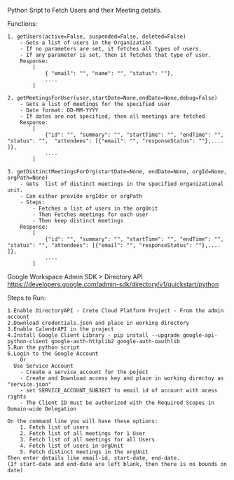 Python Sript to Fetch Users and their Meeting details.

Functions:

    1. getUsers(active=False, suspended=False, deleted=False)
        - Gets a list of users in the Organization
        - If no parameters are set, it fetches all types of users.
        - If any parameter is set, then it fetches that type of user.
        Response:
            [
                { "email": "", "name": "", "status": ""},
                ....
            ]

    2. getMeetingsForUser(user,startDate=None,endDate=None,debug=False)
        - Gets a list of meetings for the specified user
        - Date format: DD-MM-YYYY
        - If dates are not specified, then all meetings are fetched
        Response:
            [
                {"id": "", "summary": "", "startTime": "", "endTime": "", "status": "",  "attendees": [{"email": "", "responseStatus": ""},.... ]},
                ....
            ]
    
    3. getDistinctMeetingsForOrg(startDate=None, endDate=None, orgId=None, orgPath=None)
        - Gets  list of distinct meetings in the specified organizational unit.
        - Can either provide orgIdor or orgPath
        - Steps:
            - Fetches a list of users in the orgUnit
            - Then Fetches meetings for each user
            - Then keep distinct meetings
        Response:
            [
                {"id": "", "summary": "", "startTime": "", "endTime": "", "status": "", "attendees": [{"email": "", "responseStatus": ""},.... ]},
                ....
            ]


Google Workspace Admin SDK > Directory API
https://developers.google.com/admin-sdk/directory/v1/quickstart/python
   
Steps to Run:

    1.Enable DirectoryAPI - Crete Cloud Platform Project - From the admin account
    2.Download credentials.json and place in working directory
    3.Enable CalendrAPI in the project
    4.Install Google Client Library - pip install --upgrade google-api-python-client google-auth-httplib2 google-auth-oauthlib
    5.Run the python script
    6.Login to the Google Account
        Or
      Use Service Account
        - Create a service_account for the poject
        - Create and Download access key and place in working directoy as "service.json"
        - set SERVICE_ACCOUNT_SUBJECT to email id of account with acess rights
        - The Client ID must be authorized with the Required Scopes in Domain-wide Delegation

    On the command line you will have these options:
        1. Fetch list of users
        2. Fetch list of all meetings for 1 User
        3. Fetch list of all meetings for all Users
        4. Fetch list of users in orgUnit
        5. Fetch distinct meetings in the orgUnit
    Then enter details like email-id, start-date, end-date.
    (If start-date and end-date are left blank, then there is no bounds on date)
